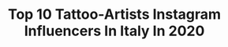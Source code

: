 ---
title: Top 10 Tattoo-Artists Instagram Influencers In Italy In 2020
description: >-
  Find top tattoo-artists Instagram influencers in Italy in 2020. Most popular hashtags: #tattooed #tattooartist #inked #tattoo.
platform: Instagram
profiles:
  - username: "fabrizioaldobelfiore"
    fullname: >-
      Fabrizio
    location: "Italy"
    followers: 304049
    engagement: 156
    commentsToLikes: 0.047471
    avatar: "https://scontent-lhr8-1.cdninstagram.com/v/t51.2885-19/s320x320/91376762_438076803667308_7760645573295734784_n.jpg?_nc_ht=scontent-lhr8-1.cdninstagram.com&_nc_ohc=rr5cpY6QGwIAX-cO3vm&oh=8b5f3ab66d7a15f7adce9f79b7c4b7ba&oe=5EBA3906"
    verified: false
    hashtags: "#monday, #stayathome, #beitalian, #staysafe"
  - username: "biancavitalex"
    fullname: >-
      Bianca Vitale
    location: "Italy"
    followers: 25108
    engagement: 828
    commentsToLikes: 0.013949
    avatar: "https://scontent-amt2-1.cdninstagram.com/v/t51.2885-19/s320x320/91784757_631207814400892_8644787307259363328_n.jpg?_nc_ht=scontent-amt2-1.cdninstagram.com&_nc_ohc=2s7LppebxMgAX9U3525&oh=0fbc8887bc66f6d822d293200a7cb918&oe=5EB853B5"
    verified: false
    hashtags: ""
  - username: "valentinorusso_90"
    fullname: >-
      📸Valentino russo📸
    location: "Italy"
    followers: 38816
    engagement: 553
    commentsToLikes: 0.019131
    avatar: "https://scontent-ams4-1.cdninstagram.com/v/t51.2885-19/s320x320/91089427_582489889017219_7697784127008800768_n.jpg?_nc_ht=scontent-ams4-1.cdninstagram.com&_nc_ohc=PtVQAA2hMSAAX-rfqv-&oh=ae650a0742eb63eb5879e8060f422117&oe=5EB68F69"
    verified: false
    hashtags: "#repost, #glccoup, #mercedes"
  - username: "maya_tattooer"
    fullname: >-
      Maya_tattooer
    location: "Italy"
    followers: 19838
    engagement: 342
    commentsToLikes: 0.040521
    avatar: "https://scontent-lhr8-1.cdninstagram.com/v/t51.2885-19/s320x320/51349650_508406936350320_542904920144084992_n.jpg?_nc_ht=scontent-lhr8-1.cdninstagram.com&_nc_ohc=4vAcCPWxhycAX-2QXFM&oh=665f52275cce3ef96a98f099658a36c5&oe=5EBB4274"
    verified: false
    hashtags: "#milano, #sailorpinup, #coverupcolortattoo, #17week"
  - username: "dmitriy.tkach"
    fullname: >-
      Dmitriy Tkach
    location: "Italy"
    followers: 169837
    engagement: 542
    commentsToLikes: 0.006707
    avatar: "https://scontent-lhr8-1.cdninstagram.com/v/t51.2885-19/s320x320/52153128_399469597287661_2115173901817348096_n.jpg?_nc_ht=scontent-lhr8-1.cdninstagram.com&_nc_ohc=fZtcbruQ17gAX_Uky9x&oh=4d8954bbfa7007b2a2b7db6136f85415&oe=5EBCCDAB"
    verified: false
    hashtags: "#blxckink, #linework, #tattooartist, #dark"
  - username: "lady.blue.official"
    fullname: >-
      Lady Blue
    location: "Italy"
    followers: 12376
    engagement: 895
    commentsToLikes: 0.029971
    avatar: "https://scontent-ams4-1.cdninstagram.com/v/t51.2885-19/s320x320/80120191_583326322226569_5550633381923913728_n.jpg?_nc_ht=scontent-ams4-1.cdninstagram.com&_nc_ohc=Nxk5D8ZR9ZkAX_0aVU_&oh=696cdb9103a2aed49141fca40049e122&oe=5EB90687"
    verified: false
    hashtags: "#tattooartists, #partymusic, #tattoosofinstagram, #flash"
  - username: "_pink_sg"
    fullname: >-
      Giada
    location: "Italy"
    followers: 88504
    engagement: 377
    commentsToLikes: 0.020488
    avatar: "https://scontent-lhr8-1.cdninstagram.com/v/t51.2885-19/s320x320/75341406_718186788702005_8376812499386761216_n.jpg?_nc_ht=scontent-lhr8-1.cdninstagram.com&_nc_ohc=QYooHzjETYAAX8JD0ko&oh=7eebceab6d6285458c48ff5135965e52&oe=5EBAB359"
    verified: false
    hashtags: "#selfietime, #anonymclothing, #tattoomodel, #pinklife"
  - username: "gracesmorgan"
    fullname: >-
      𝐆𝐑𝐀𝐂𝐄 𝐌𝐎𝐑𝐆𝐀𝐍
    location: "Italy"
    followers: 71151
    engagement: 1320
    commentsToLikes: 0.008072
    avatar: "https://scontent-lhr8-1.cdninstagram.com/v/t51.2885-19/s320x320/90226513_283063889343922_1295608676186324992_n.jpg?_nc_ht=scontent-lhr8-1.cdninstagram.com&_nc_ohc=uv-nViFnkmMAX9C3P0M&oh=9c9d553df2b37c34757bb6b7538d49d9&oe=5EBB8C32"
    verified: false
    hashtags: "#halloweenmakeup, #halloween, #billieeilish, #billieeilishmakeup"
  - username: "vlad_ov_thelema"
    fullname: >-
      Gregorio Verdoia
    location: "Italy"
    followers: 11612
    engagement: 838
    commentsToLikes: 0.026128
    avatar: "https://scontent-ams4-1.cdninstagram.com/v/t51.2885-19/s320x320/47689782_285594395476205_5225533833977266176_n.jpg?_nc_ht=scontent-ams4-1.cdninstagram.com&_nc_ohc=Fj7rqawDMx0AX9Mlnbv&oh=02f22a3a6cf55cfc2e675601fd0aad08&oe=5E895F13"
    verified: false
    hashtags: "#metal, #shibari, #traditionalart, #contemporaryartist"
  - username: "andrea_kroki"
    fullname: >-
      Andrea Kroki
    location: "Italy"
    followers: 8518
    engagement: 571
    commentsToLikes: 0.021634
    avatar: "https://scontent-ams4-1.cdninstagram.com/v/t51.2885-19/s320x320/91810011_714116549337801_6282272956194226176_n.jpg?_nc_ht=scontent-ams4-1.cdninstagram.com&_nc_ohc=LyuEsDOQRAUAX_Gu5vW&oh=272aea8b339625ff2968e7ca428ed7a1&oe=5EBB91DE"
    verified: false
    hashtags: "#tattrx, #inksubmission, #blowice, #digitalillustration"
---